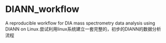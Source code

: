 # DIANN_workflow
A reproducible workflow for DIA mass spectrometry data analysis using DIANN on Linux.尝试利用linux系统建立一套完整的，初步的DIANN的数据分析流程

